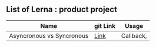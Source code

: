 ## List of Lerna : product project

| Name                      | git Link                             | Usage     |
| ------------------------- | ------------------------------------ | --------- |
| Asyncronous vs Syncronous | [Link](https://github.com/sajjad-10) | Callback, |
